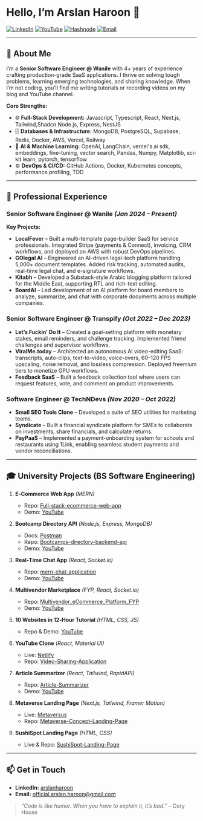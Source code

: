 # Hello, I’m Arslan Haroon 👋

[![LinkedIn](https://img.shields.io/badge/LinkedIn-Profile-blue?logo=linkedin\&logoColor=white)](https://linkedin.com/in/arslan-haroon) [![YouTube](https://img.shields.io/badge/YouTube-Arslan's_Code_Corner-red?logo=youtube\&logoColor=white)](https://www.youtube.com/@arslantechlab) [![Hashnode](https://img.shields.io/badge/Hashnode-Blog-blueviolet?logo=hashnode\&logoColor=white)](https://arslanharoon.hashnode.dev) [![Email](https://img.shields.io/badge/Email‑Me-cyan?logo=gmail\&logoColor=white)](mailto:official.arslan.haroon@gmail.com)

---

## 🚀 About Me

I’m a **Senior Software Engineer @ Wanile** with 4+ years of experience crafting production-grade SaaS applications. I thrive on solving tough problems, learning emerging technologies, and sharing knowledge. When I’m not coding, you’ll find me writing tutorials or recording videos on my blog and YouTube channel.

**Core Strengths:**

* 🌐 **Full-Stack Development:** Javascript, Typescript, React, Next.js, Tailwind,Shadcn Node.js, Express, NestJS
* 🗄️ **Databases & Infrastructure:** MongoDB, PostgreSQL, Supabase, Redis, Docker, AWS, Vercel, Railway
* 🤖 **AI & Machine Learning:** OpenAI, LangChain, vercel's ai sdk, embeddings, fine-tuning, vector search, Pandas, Numpy, Matplotlib, sci-kit learn, pytorch, tensorflow
* ⚙️ **DevOps & CI/CD:** GitHub Actions, Docker, Kubernetes concepts, performance profiling, TDD

---

## 💼 Professional Experience

### **Senior Software Engineer @ Wanile** *(Jan 2024 – Present)*

**Key Projects:**

* **LocalFever** – Built a multi-template page-builder SaaS for service professionals. Integrated Stripe (payments & Connect), invoicing, CRM workflows, and deployed on AWS with robust DevOps pipelines.
* **GOlegal AI** – Engineered an AI-driven legal-tech platform handling 5,000+ document templates. Added risk tracking, automated audits, real-time legal chat, and e-signature workflows.
* **Kitabh** – Developed a Substack-style Arabic blogging platform tailored for the Middle East, supporting RTL and rich-text editing.
* **BoardAI** – Led development of an AI platform for board members to analyze, summarize, and chat with corporate documents across multiple companies.

### **Senior Software Engineer @ Transpify** *(Oct 2022 – Dec 2023)*

* **Let’s Fuckin’ Do It** – Created a goal-setting platform with monetary stakes, email reminders, and challenge tracking. Implemented friend challenges and supervisor workflows.
* **ViralMe.today** – Architected an autonomous AI video-editing SaaS: transcripts, auto-clips, text-to-video, voice-overs, 60–120 FPS upscaling, noise removal, and lossless compression. Deployed freemium tiers to monetize GPU workflows.
* **Feedback SaaS** – Built a feedback collection tool where users can request features, vote, and comment on product improvements.

### **Software Engineer @ TechNDevs** *(Nov 2020 – Oct 2022)*

* **Small SEO Tools Clone** – Developed a suite of SEO utilities for marketing teams.
* **Syndicate** – Built a financial syndicate platform for SMEs to collaborate on investments, share financials, and calculate returns.
* **PayPaaS** – Implemented a payment-onboarding system for schools and restaurants using 1Link, enabling seamless student payments and vendor reconciliations.

---

## 🎓 University Projects (BS Software Engineering)

1. **E‑Commerce Web App** *(MERN)*

   * Repo: [Full-stack-ecommerce-web-app](https://github.com/ArslanJajja1/Full-stack-ecommerce-web-app)
   * Demo: [YouTube](https://youtu.be/gMoH6iLz6h4)

2. **Bootcamp Directory API** *(Node.js, Express, MongoDB)*

   * Docs: [Postman](https://documenter.getpostman.com/view/14040172/VUquNGDU)
   * Repo: [Bootcamps-directory-backend-api](https://github.com/ArslanJajja1/Bootcamps-directory-backend-api)
   * Demo: [YouTube](https://youtu.be/piHBMjdyEww)

3. **Real‑Time Chat App** *(React, Socket.io)*

   * Repo: [mern-chat-application](https://github.com/ArslanJajja1/mern-chat-application)
   * Demo: [YouTube](https://youtu.be/_PJ9Xb2wQ4Y)

4. **Multivendor Marketplace** *(FYP, React, Socket.io)*

   * Repo: [Multivendor\_eCommerce\_Platform\_FYP](https://github.com/ArslanJajja1/Multivendor_eCommerce_Platform_FYP)
   * Demo: [YouTube](https://youtu.be/KWI96kyBOCw)

5. **10 Websites in 12‑Hour Tutorial** *(HTML, CSS, JS)*

   * Repo & Demo: [YouTube](https://youtu.be/-XyrUePwH7w)

6. **YouTube Clone** *(React, Material UI)*

   * Live: [Netlify](https://cute-lokum-4114f6.netlify.app/)
   * Repo: [Video-Sharing-Application](https://github.com/ArslanJajja1/Video-Sharing-Application)

7. **Article Summarizer** *(React, Tailwind, RapidAPI)*

   * Repo: [Article-Summarizer](https://github.com/ArslanJajja1/Article-Summarizer)
   * Demo: [YouTube](https://youtu.be/wCXpEj81YCA)

8. **Metaverse Landing Page** *(Next.js, Tailwind, Framer Motion)*

   * Live: [Metaversus](https://metaversus-landing-page.web.app/)
   * Repo: [Metaverse-Concept-Landing-Page](https://github.com/ArslanJajja1/Metaverse-Concept-Landing-Page)

9. **SushiSpot Landing Page** *(HTML, CSS)*

   * Live & Repo: [SushiSpot-Landing-Page](https://sushispot.web.app/)

---

## 📫 Get in Touch

* **LinkedIn:** [arslanharoon](https://linkedin.com/in/arslan-haroon)
* **Email:** [official.arslan.haroon@gmail.com](mailto:official.arslan.haroon@gmail.com)

> *“Code is like humor. When you have to explain it, it’s bad.”* – Cory House
